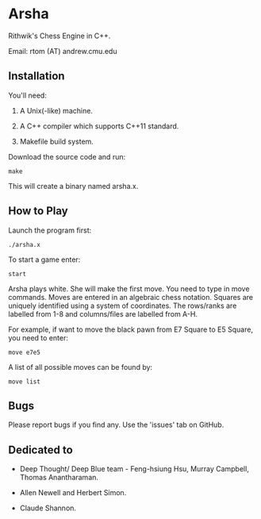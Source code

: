 # Arsha
Rithwik's Chess Engine in C++.

Email: rtom (AT) andrew.cmu.edu

## Installation
You'll need:

1. A Unix(-like) machine.

2. A C++ compiler which supports C++11 standard.

3. Makefile build system.

Download the source code and run:

`make`

This will create a binary named arsha.x.

## How to Play
Launch the program first:

`./arsha.x`

To start a game enter:

`start`

Arsha plays white. She will make the first move.
You need to type in move commands. Moves are entered in an
algebraic chess notation. Squares are uniquely identified using
a system of coordinates. The rows/ranks are labelled from 1-8
and columns/files are labelled from A-H.

For example, if want to move
the black pawn from E7 Square to E5 Square, you need to enter:

`move e7e5`

A list of all possible moves can be found by:

`move list`

## Bugs
Please report bugs if you find any. Use the 'issues' tab on GitHub.

## Dedicated to

* Deep Thought/ Deep Blue team - Feng-hsiung Hsu, Murray Campbell, Thomas Anantharaman.

* Allen Newell and Herbert Simon.

* Claude Shannon.
